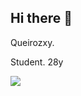 ## Hi there 👋

Queirozxy.

Student.
28y

![](https://media1.tenor.com/m/CTWCR6wvGR4AAAAd/dance-cs-go.gif)
